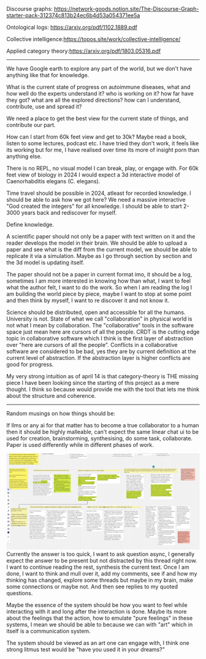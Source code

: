 
Discourse graphs: https://network-goods.notion.site/The-Discourse-Graph-starter-pack-312374c813b24ec6b4d53a054371ee5a

Ontological logs: https://arxiv.org/pdf/1102.1889.pdf

Collective intelligence:https://topos.site/work/collective-intelligence/

Applied category theory:https://arxiv.org/pdf/1803.05316.pdf  



---

We have Google earth to explore any part of the world, but we don't have anything like that for knowledge. 

What is the current state of progress on autoimmune diseases, what and how well do the experts understand it? who is working on it? 
how far have they got? what are all the explored directions? how can I understand, contribute, use and spread it? 

We need a place to get the best view for the current state of things, and contribute our part.

How can I start from 60k feet view and get to 30k? Maybe read a book, listen to some lectures, podcast etc. I have tried
they don't work, it feels like its working but for me, I have realised over time its more of insight porn than anything else.

There is no REPL, no visual model I can break, play, or engage with. For 60k feet view of biology in 2024 I would expect a 3d interactive
model of Caenorhabditis elegans (C. elegans). 

Time travel should be possible in 2024, atleast for recorded knowledge. I should be able to ask how we got here?
We need a massive interactive "God created the integers" for all knowledge. I should be able to start 2-3000 years back
and rediscover for myself. 

Define knowledge. 

A scientific paper should not only be a paper with text written on it and the reader develops the model in their brain. 
We should be able to upload a paper and see what is the diff from the current model, we should be able to replicate it 
via a simulation. Maybe as I go through section by section and the 3d model is updating itself. 

The paper should not be a paper in current format imo, it should be a log, sometimes I am more interested in knowing how
than what, I want to feel what the author felt, I want to do the work. So when I am reading the log I am building the world
piece by piece, maybe I want to stop at some point and then think by myself, I want to re discover it and not know it. 

Science should be distributed, open and accessible for all the humans. University is not. 
State of what we call "collaboration" in physical world is not what I mean by collaboration. The "collaborative" tools
in the software space just mean here are cursors of all the people. CRDT is the cutting edge topic in collaborative software
which I think is the first layer of abstraction over "here are cursors of all the people". Conflicts in a collaborative 
software are considered to be bad, yes they are by current definition at the current level of abstraction. If the abstraction
layer is higher conflicts are good for progress. 

My very strong intuition as of april 14 is that category-theory is THE missing piece I have been looking since the starting
of this project as a mere thought. I think so because would provide me with the tool that lets me think about the structure and coherence.

---

Random musings on how things should be: 

If llms or any ai for that matter has to become a true collaborator to a human then it should be highly malleable, can't 
expect the same linear chat ui to be used for creation, brainstorming, synthesising, do some task, collaborate.
Paper is used differently while in different phases of work. 

![img.png](img.png)
Currently the answer is too quick, I want to ask question async, I generally expect the answer to be present but not 
distracted by this thread right now. I want to continue reading the rest, synthesis the current text. Once I am done, I
want to think and mull over it, add my comments, see if and how my thinking has changed, explore some threads but maybe
in my brain, make some connections or maybe not. And then see replies to my quoted questions. 


Maybe the essence of the system should be how you want to feel while interacting with it and long after the interaction is done.
Maybe its more about the feelings that the action, how to emulate "pure feelings" in these systems, I mean we should be able to
because we can with "art" which in itself is a communication system. 

The system should be viewed as an art one can engage with, I think one strong litmus test would be "have you used it in your dreams?"
